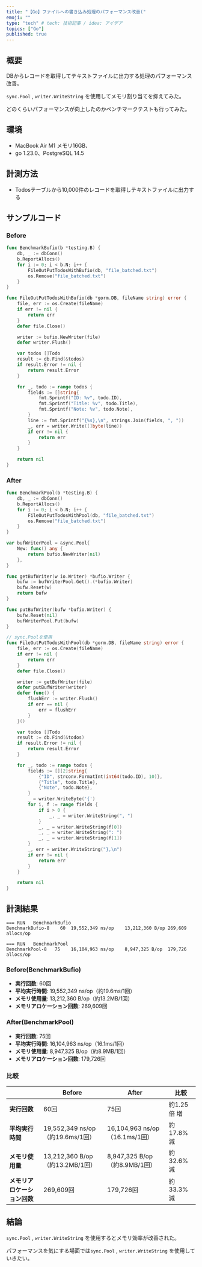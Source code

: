 ```yaml
---
title: "【Go】ファイルへの書き込み処理のパフォーマンス改善("
emoji: ""
type: "tech" # tech: 技術記事 / idea: アイデア
topics: ["Go"]
published: true
---
```


## 概要


DBからレコードを取得してテキストファイルに出力する処理のパフォーマンス改善。


`sync.Pool` , `writer.WriteString` を使用してメモリ割り当てを抑えてみた。


どのくらいパフォーマンスが向上したのかベンチマークテストも行ってみた。


## 環境

- MacBook Air M1 メモリ16GB、
- go 1.23.0、PostgreSQL 14.5

## 計測方法

- Todosテーブルから10,000件のレコードを取得しテキストファイルに出力する

## サンプルコード


### Before


```go
func BenchmarkBufio(b *testing.B) {
	db, _ := dbConn()
	b.ReportAllocs()
	for i := 0; i < b.N; i++ {
		FileOutPutTodosWithBufio(db, "file_batched.txt")
		os.Remove("file_batched.txt")
	}
}

func FileOutPutTodosWithBufio(db *gorm.DB, fileName string) error {
	file, err := os.Create(fileName)
	if err != nil {
		return err
	}
	defer file.Close()

	writer := bufio.NewWriter(file)
	defer writer.Flush()

	var todos []Todo
	result := db.Find(&todos)
	if result.Error != nil {
		return result.Error
	}

	for _, todo := range todos {
		fields := []string{
			fmt.Sprintf("ID: %v", todo.ID),
			fmt.Sprintf("Title: %v", todo.Title),
			fmt.Sprintf("Note: %v", todo.Note),
		}
		line := fmt.Sprintf("{%s},\n", strings.Join(fields, ", "))
		_, err = writer.Write([]byte(line))
		if err != nil {
			return err
		}
	}

	return nil
}
```


### After


```go
func BenchmarkPool(b *testing.B) {
	db, _ := dbConn()
	b.ReportAllocs()
	for i := 0; i < b.N; i++ {
		FileOutPutTodosWithPool(db, "file_batched.txt")
		os.Remove("file_batched.txt")
	}
}

var bufWriterPool = &sync.Pool{
	New: func() any {
		return bufio.NewWriter(nil)
	},
}

func getBufWriter(w io.Writer) *bufio.Writer {
	bufw := bufWriterPool.Get().(*bufio.Writer)
	bufw.Reset(w)
	return bufw
}

func putBufWriter(bufw *bufio.Writer) {
	bufw.Reset(nil)
	bufWriterPool.Put(bufw)
}

// sync.Poolを使用
func FileOutPutTodosWithPool(db *gorm.DB, fileName string) error {
	file, err := os.Create(fileName)
	if err != nil {
		return err
	}
	defer file.Close()

	writer := getBufWriter(file)
	defer putBufWriter(writer)
	defer func() {
		flushErr := writer.Flush()
		if err == nil {
			err = flushErr
		}
	}()

	var todos []Todo
	result := db.Find(&todos)
	if result.Error != nil {
		return result.Error
	}

	for _, todo := range todos {
		fields := [][2]string{
			{"ID", strconv.FormatInt(int64(todo.ID), 10)},
			{"Title", todo.Title},
			{"Note", todo.Note},
		}
		_ = writer.WriteByte('{')
		for i, f := range fields {
			if i > 0 {
				_, _ = writer.WriteString(", ")
			}
			_, _ = writer.WriteString(f[0])
			_, _ = writer.WriteString(": ")
			_, _ = writer.WriteString(f[1])
		}
		_, err = writer.WriteString("},\n")
		if err != nil {
			return err
		}
	}

	return nil
}
```


## 計測結果


```text
=== RUN   BenchmarkBufio
BenchmarkBufio-8	60	19,552,349 ns/op	13,212,360 B/op	269,609 allocs/op

=== RUN   BenchmarkPool
BenchmarkPool-8	  75	16,104,963 ns/op	8,947,325 B/op	179,726 allocs/op
```


### Before(BenchmarkBufio)

- **実行回数**: 60回
- **平均実行時間**: 19,552,349 ns/op（約19.6ms/1回）
- **メモリ使用量**: 13,212,360 B/op（約13.2MB/1回）
- **メモリアロケーション回数**: 269,609回

### After(BenchmarkPool)

- **実行回数**: 75回
- **平均実行時間**: 16,104,963 ns/op（16.1ms/1回）
- **メモリ使用量**: 8,947,325 B/op（約8.9MB/1回）
- **メモリアロケーション回数**: 179,726回

### 比較


|                  | Before                       | After                       | 比較       |
| ---------------- | ---------------------------- | --------------------------- | -------- |
| **実行回数**         | 60回                          | 75回                         | 約1.25倍 増 |
| **平均実行時間**       | 19,552,349 ns/op（約19.6ms/1回） | 16,104,963 ns/op（16.1ms/1回） | 約17.8% 減 |
| **メモリ使用量**       | 13,212,360 B/op（約13.2MB/1回）  | 8,947,325 B/op（約8.9MB/1回）   | 約32.6% 減 |
| **メモリアロケーション回数** | 269,609回                     | 179,726回                    | 約33.3% 減 |


## 結論


`sync.Pool` , `writer.WriteString` を使用するとメモリ効率が改善された。


パフォーマンスを気にする場面では`sync.Pool` , `writer.WriteString` を使用していきたい。

